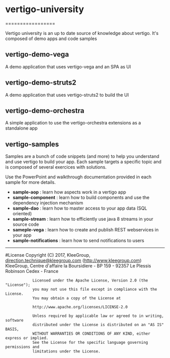 # vertigo-university
=================

Vertigo university is an up to date source of knowledge about vertigo.
It's composed of demo apps and code samples

## vertigo-demo-vega
A demo application that uses vertigo-vega and an SPA as UI

## vertigo-demo-struts2
A demo application that uses vertigo-struts2 to build the UI

## vertigo-demo-orchestra
A simple application to use the vertigo-orchestra extensions as a standalone app

## vertigo-samples
Samples are a bunch of code snippets (and more) to help you understand and use vertigo to build your app.
Each sample targets a specific topic and is composed of several exercices with solutions.

Use the PowerPoint and walkthrough documentation provided in each sample for more details.

* __sample-aop__ : learn how aspects work in a vertigo app
* __sample-component__ : learn how to build components and use the dependency injection mechanism
* __sample-dao__ : learn how to master access to your app data (SQL oriented)
* __sample-stream__ : learn how to efficiently use java 8 streams in your source code
* __sameple-vega__ : learn how to create and publish REST webservices in your app
* __sample-notifications__ : learn how to send notifications to users

-----
#License
                Copyright (C) 2017, KleeGroup, direction.technique@kleegroup.com (http://www.kleegroup.com)
                KleeGroup, Centre d'affaire la Boursidiere - BP 159 - 92357 Le Plessis Robinson Cedex - France
                
                Licensed under the Apache License, Version 2.0 (the "License");
                you may not use this file except in compliance with the License.
                You may obtain a copy of the License at
                
                http://www.apache.org/licenses/LICENSE-2.0
                
                Unless required by applicable law or agreed to in writing, software
                distributed under the License is distributed on an "AS IS" BASIS,
                WITHOUT WARRANTIES OR CONDITIONS OF ANY KIND, either express or implied.
                See the License for the specific language governing permissions and
                limitations under the License.
